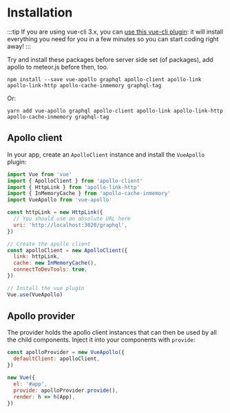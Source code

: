 # Installation

:::tip
If you are using vue-cli 3.x, you can [use this vue-cli plugin](https://github.com/Akryum/vue-cli-plugin-apollo): it will install everything you need for you in a few minutes so you can start coding right away!
:::

Try and install these packages before server side set (of packages), add apollo to meteor.js before then, too.

```
npm install --save vue-apollo graphql apollo-client apollo-link apollo-link-http apollo-cache-inmemory graphql-tag
```

Or:

```
yarn add vue-apollo graphql apollo-client apollo-link apollo-link-http apollo-cache-inmemory graphql-tag
```

## Apollo client

In your app, create an `ApolloClient` instance and install the `VueApollo` plugin:

```js
import Vue from 'vue'
import { ApolloClient } from 'apollo-client'
import { HttpLink } from 'apollo-link-http'
import { InMemoryCache } from 'apollo-cache-inmemory'
import VueApollo from 'vue-apollo'

const httpLink = new HttpLink({
  // You should use an absolute URL here
  uri: 'http://localhost:3020/graphql',
})

// Create the apollo client
const apolloClient = new ApolloClient({
  link: httpLink,
  cache: new InMemoryCache(),
  connectToDevTools: true,
})

// Install the vue plugin
Vue.use(VueApollo)
```

## Apollo provider

The provider holds the apollo client instances that can then be used by all the child components. Inject it into your components with `provide`:

```js
const apolloProvider = new VueApollo({
  defaultClient: apolloClient,
})

new Vue({
  el: '#app',
  provide: apolloProvider.provide(),
  render: h => h(App),
})
```